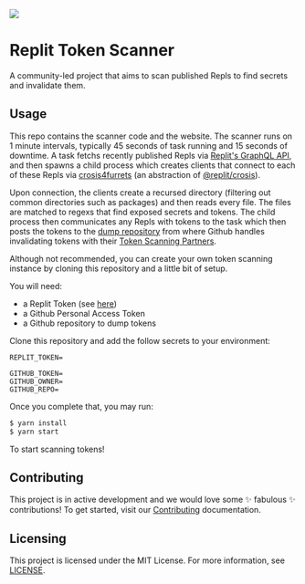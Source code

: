 ![](https://edge.furret.codes/f/replit-token-scanner.png)

# Replit Token Scanner

A community-led project that aims to scan published Repls to find secrets and invalidate
them.

## Usage

This repo contains the scanner code and the website. The scanner runs on 1 minute intervals,
typically 45 seconds of task running and 15 seconds of downtime. A task fetchs recently
published Repls via [Replit's GraphQL API](https://replit.com/graphql), and then spawns a
child process which creates clients that connect to each of these Repls via [crosis4furrets](https://github.com/rayhanadev/crosis4furrets)
(an abstraction of [@replit/crosis](https://github.com/replit/crosis)).

Upon connection, the clients create a recursed directory (filtering out common directories such
as packages) and then reads every file. The files are matched to regexs that find exposed
secrets and tokens. The child process then communicates any Repls with tokens to the task
which then posts the tokens to the [dump repository](https://github.com/rayhanadev/Replit-Token-Dump)
from where Github handles invalidating tokens with their [Token Scanning Partners](https://github.blog/2019-08-19-github-token-scanning-one-billion-tokens-identified-and-five-new-partners/).

Although not recommended, you can create your own token scanning instance by cloning this
repository and a little bit of setup.

You will need:

-   a Replit Token (see [here](https://replit.com/talk/learn/How-to-Get-Your-SID-Cookie/145979))
-   a Github Personal Access Token
-   a Github repository to dump tokens

Clone this repository and add the follow secrets to your environment:

```env
REPLIT_TOKEN=

GITHUB_TOKEN=
GITHUB_OWNER=
GITHUB_REPO=
```

Once you complete that, you may run:

```sh
$ yarn install
$ yarn start
```

To start scanning tokens!

## Contributing

This project is in active development and we would love some :sparkles: fabulous
:sparkles: contributions! To get started, visit our [Contributing](https://github.com/rayhanadev/Replit-Token-Scanner/blob/main/CONTRIBUTING.md)
documentation.

## Licensing

This project is licensed under the MIT License. For more information, see [LICENSE](https://github.com/rayhanadev/Replit-Token-Scanner/blob/main/LICENSE).
